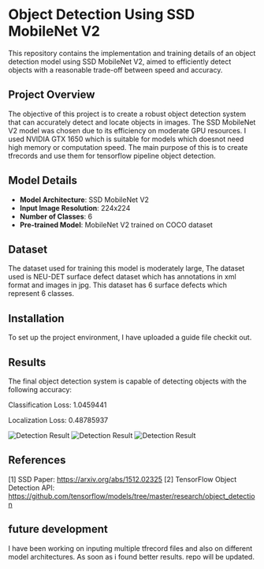  # Object Detection Using SSD MobileNet V2

This repository contains the implementation and training details of an object detection model using SSD MobileNet V2, aimed to efficiently detect objects with a reasonable trade-off between speed and accuracy. 

## Project Overview

The objective of this project is to create a robust object detection system that can accurately detect and locate objects in images. The SSD MobileNet V2 model was chosen due to its efficiency on moderate GPU resources. I used NVIDIA GTX 1650 which is suitable for models which doesnot need high memory or computation speed. The main purpose of this is to create tfrecords and use them for tensorflow pipeline object detection. 

## Model Details

- **Model Architecture**: SSD MobileNet V2
- **Input Image Resolution**: 224x224
- **Number of Classes**: 6
- **Pre-trained Model**: MobileNet V2 trained on COCO dataset

## Dataset

The dataset used for training this model is moderately large, The dataset used is NEU-DET surface defect dataset which has annotations in xml format and images in jpg.
This dataset has 6 surface defects which represent 6 classes. 

## Installation

To set up the project environment, I have uploaded a guide file checkit out.

## Results
The final object detection system is capable of detecting objects with the following accuracy:

Classification Loss: 1.0459441

Localization Loss: 0.48785937


![Detection Result](object-detection--ssd_mobilenet_v2/imageData1.png "Detection Result")
![Detection Result](object-detection--ssd_mobilenet_v2/imageData2.png "Detection Result")
![Detection Result](object-detection--ssd_mobilenet_v2/imageData3.png "Detection Result")


## References 
[1] SSD Paper: https://arxiv.org/abs/1512.02325
[2] TensorFlow Object Detection API: https://github.com/tensorflow/models/tree/master/research/object_detection

## future development 
I have been working on inputing multiple tfrecord files and also on different model architectures. As soon as i found better results. repo will be updated.